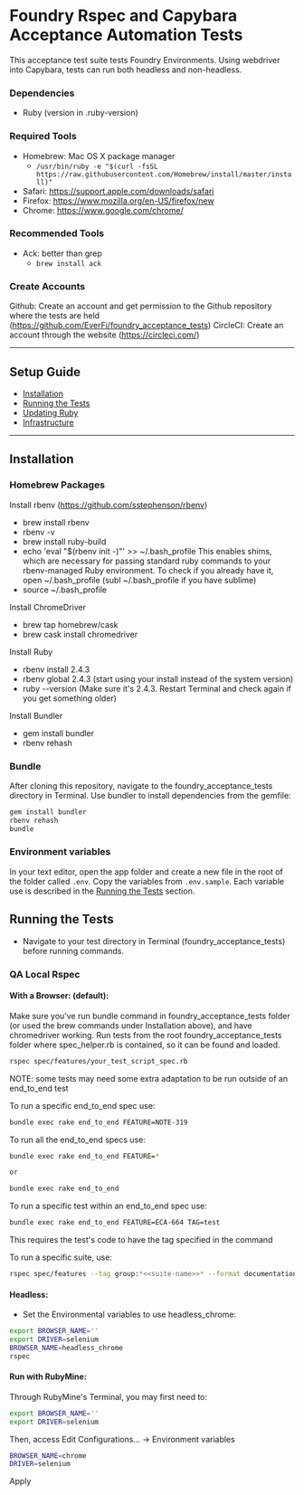 # Foundry Rspec and Capybara Acceptance Automation Tests

This acceptance test suite tests Foundry Environments. Using webdriver into Capybara, tests can run both headless and non-headless.


### Dependencies

  * Ruby (version in .ruby-version)
  
### Required Tools

  * Homebrew: Mac OS X package manager
    * `/usr/bin/ruby -e "$(curl -fsSL https://raw.githubusercontent.com/Homebrew/install/master/install)"`
  * Safari: https://support.apple.com/downloads/safari
  * Firefox: https://www.mozilla.org/en-US/firefox/new
  * Chrome: https://www.google.com/chrome/

### Recommended Tools

  * Ack: better than grep
    * `brew install ack`

### Create Accounts
Github: Create an account and get permission to the Github repository where the tests are held (https://github.com/EverFi/foundry_acceptance_tests)
CircleCI: Create an account through the website (https://circleci.com/)

---

## Setup Guide

  * [Installation](#installation)
  * [Running the Tests](#running-the-tests)
  * [Updating Ruby](#updating-ruby)
  * [Infrastructure](#infrastructure)

---

## Installation

###  Homebrew Packages

Install rbenv (https://github.com/sstephenson/rbenv)

- brew install rbenv
- rbenv -v
- brew install ruby-build
- echo 'eval "$(rbenv init -)"' >> ~/.bash_profile
This enables shims, which are necessary for passing standard ruby commands to your rbenv-managed Ruby environment.  To check if you already have it, open ~/.bash_profile (subl ~/.bash_profile if you have sublime)
- source ~/.bash_profile

Install ChromeDriver

- brew tap homebrew/cask
- brew cask install chromedriver

Install Ruby

- rbenv install 2.4.3
- rbenv global 2.4.3 (start using your install instead of the system version)
- ruby --version (Make sure it's 2.4.3. Restart Terminal and check again if you get something older)

Install Bundler

- gem install bundler
- rbenv rehash 



### Bundle

After cloning this repository, navigate to the foundry_acceptance_tests directory in Terminal. Use bundler to install dependencies from the gemfile:

```bash
gem install bundler
rbenv rehash
bundle
```

### Environment variables
In your text editor, open the app folder and create a new file in the root of the folder called `.env`.
Copy the variables from `.env.sample`.
Each variable use is described in the [Running the Tests](#running-the-tests) section.

## Running the Tests
* Navigate to your test directory in Terminal (foundry_acceptance_tests) before running commands.

### QA Local Rspec

#### With a Browser: (default):

Make sure you've run bundle command in foundry_acceptance_tests folder (or used the brew commands under Installation above), and have chromedriver working.
Run tests from the root foundry_acceptance_tests folder where spec_helper.rb is contained, so it can be found and loaded.
```bash
rspec spec/features/your_test_script_spec.rb
```
NOTE: some tests may need some extra adaptation to be run outside of an end_to_end test

To run a specific end_to_end spec use:
```bash
bundle exec rake end_to_end FEATURE=NOTE-319
```

To run all the end_to_end specs use:
```bash
bundle exec rake end_to_end FEATURE=*

or

bundle exec rake end_to_end
```

To run a specific test within an end_to_end spec use:
```bash
bundle exec rake end_to_end FEATURE=ECA-664 TAG=test
```
This requires the test's code to have the tag specified in the command


To run a specific suite, use:
```bash
rspec spec/features --tag group:*<<suite-name>>* --format documentation --format RspecJunitFormatter
```


#### Headless:
* Set the Environmental variables to use headless_chrome:

```bash
export BROWSER_NAME=''
export DRIVER=selenium
BROWSER_NAME=headless_chrome
rspec
```

#### Run with RubyMine:
Through RubyMine's Terminal, you may first need to:
```bash
export BROWSER_NAME=''
export DRIVER=selenium
```
Then, access Edit Configurations... -> Environment variables
```bash
BROWSER_NAME=chrome
DRIVER=selenium
```
Apply
